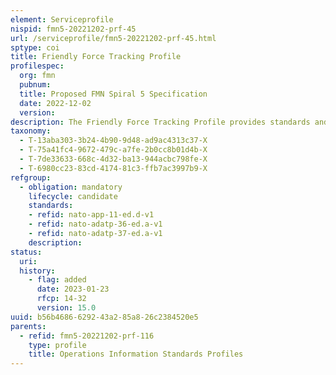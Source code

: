 ```yaml
---
element: Serviceprofile
nispid: fmn5-20221202-prf-45
url: /serviceprofile/fmn5-20221202-prf-45.html
sptype: coi
title: Friendly Force Tracking Profile
profilespec:
  org: fmn
  pubnum: 
  title: Proposed FMN Spiral 5 Specification
  date: 2022-12-02
  version: 
description: The Friendly Force Tracking Profile provides standards and guidance to support the exchange of Friendly Force Tracking information within a coalition network or a federation of networks.
taxonomy:
  - T-13aba303-3b24-4b90-9d48-ad9ac4313c37-X
  - T-75a41fc4-9672-479c-a7fe-2b0cc8b01d4b-X
  - T-7de33633-668c-4d32-ba13-944acbc798fe-X
  - T-6980cc23-83cd-4174-81c3-ffb7ac3997b9-X
refgroup:
  - obligation: mandatory
    lifecycle: candidate
    standards: 
    - refid: nato-app-11-ed.d-v1
    - refid: nato-adatp-36-ed.a-v1
    - refid: nato-adatp-37-ed.a-v1
    description: 
status:
  uri: 
  history: 
    - flag: added
      date: 2023-01-23
      rfcp: 14-32
      version: 15.0
uuid: b56b4686-6292-43a2-85a8-26c2384520e5
parents:
  - refid: fmn5-20221202-prf-116
    type: profile
    title: Operations Information Standards Profiles
---
```

